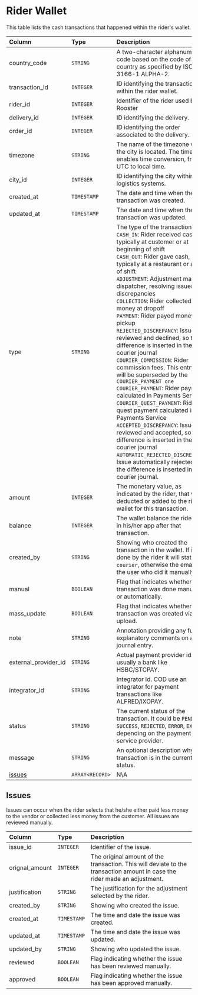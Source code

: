 # Rider Wallet

This table lists the cash transactions that happened within the rider's wallet. 

| Column | Type | Description |
| :--- | :--- | :--- |
| country_code | `STRING`| A two-character alphanumeric code based on the code of the country as specified by ISO 3166-1 ALPHA-2. |
| transaction_id | `INTEGER` | ID identifying the transaction within the rider wallet. |
| rider_id | `INTEGER`| Identifier of the rider used by Rooster |
| delivery_id | `INTEGER`| ID identifying the delivery. |
| order_id | `INTEGER` | ID identifying the order associated to the delivery. |
| timezone| `STRING` | The name of the timezone where the city is located. The timezone enables time conversion, from UTC to local time. |
| city_id | `INTEGER` | ID identifying the city within the logistics systems. |
| created_at | `TIMESTAMP` | The date and time when the transaction was created. |
| updated_at | `TIMESTAMP` | The date and time when the transaction was updated. |
| type | `STRING` | The type of the transaction: <br>`CASH_IN`: Rider received cash, typically at customer or at beginning of shift <br>`CASH_OUT`: Rider gave cash, typically at a restaurant or at end of shift <br>`ADJUSTMENT`: Adjustment made by dispatcher, resolving issues or discrepancies <br>`COLLECTION`: Rider collected money at dropoff <br>`PAYMENT`: Rider payed money at pickup <br>`REJECTED_DISCREPANCY`: Issue reviewed and declined, so the difference is inserted in the courier journal <br>`COURIER_COMMISSION`: Rider commission fees. This entry type will be superseded by the `COURIER_PAYMENT one` <br>`COURIER_PAYMENT`: Rider payment calculated in Payments Service <br>`COURIER_QUEST_PAYMENT`: Rider quest payment calculated in Payments Service <br>`ACCEPTED_DISCREPANCY`: Issue reviewed and accepted, so the difference is inserted in the courier journal <br> `AUTOMATIC_REJECTED_DISCREPANCY`: Issue automatically rejected, so the difference is inserted in the courier journal.|
| amount | `INTEGER` | The monetary value, as indicated by the rider, that was deducted or added to the rider's wallet for this transaction. |
| balance | `INTEGER` | The wallet balance the rider sees in his/her app after that transaction. |
| created_by | `STRING` | Showing who created the transaction in the wallet. If it is done by the rider it will state `courier`, otherwise the email of the user who did it manually. |
| manual | `BOOLEAN` | Flag that indicates whether the transaction was done manually or automatically. |
| mass_update | `BOOLEAN` | Flag that indicates whether the transaction was created via bulk upload. |
| note | `STRING` | Annotation providing any furher explanatory comments on a journal entry. |
| external_provider_id | `STRING` | Actual payment provider id. It is usually a bank like HSBC/STCPAY. |
| integrator_id | `STRING` | Integrator Id. COD use an integrator for payment transactions like ALFRED/IXOPAY. |
| status | `STRING` | The current status of the transaction. It could be `PENDING`, `SUCCESS`, `REJECTED`, `ERROR`, `EXPIRED` depending on the payment service provider. |
| message | `STRING` | An optional description why the transaction is in the current status. |
| [issues](#issues) | `ARRAY<RECORD>` | N\A |

## Issues

Issues can occur when the rider selects that he/she either paid less money to the vendor or collected less money from the customer. All issues are reviewed manually.

| Column | Type | Description |
| :--- | :--- | :--- |
| issue_id | `INTEGER` | Identifier of the issue. |
| orignal_amount | `INTEGER` | The original amount of the transaction. This will deviate to the transaction amount in case the rider made an adjustment. |
| justification | `STRING` | The justification for the adjustment selected by the rider. |
| created_by | `STRING` | Showing who created the issue. |
| created_at | `TIMESTAMP` | The time and date the issue was created. |
| updated_at | `TIMESTAMP` | The time and date the issue was updated. |
| updated_by | `STRING` | Showing who updated the issue. |
| reviewed | `BOOLEAN` | Flag indicating whether the issue has been reviewed manually. |
| approved | `BOOLEAN` | Flag indicating whether the issue has been approved manually. |

